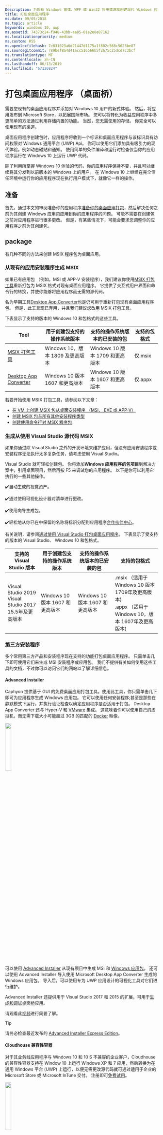 ```yaml
---
Description: 为现有 Windows 窗体、WPF 或 Win32 应用或游戏创建现代 Windows 应用包。 添加新式 Windows 10 用户体验并简化部署和货币化率。
title: 打包桌面应用程序
ms.date: 09/05/2018
ms.topic: article
keywords: windows 10, uwp
ms.assetid: 74373c24-f948-43bb-aa85-01e2e8e87162
ms.localizationpriority: medium
ms.custom: RS5
ms.openlocfilehash: 7e831023a6d21447d1175a1f802c568c5023be87
ms.sourcegitcommit: 789bef8a4d41acc516b66b5f2675c25dcd7c3bcf
ms.translationtype: MT
ms.contentlocale: zh-CN
ms.lasthandoff: 06/13/2019
ms.locfileid: "67126824"
---
```

# <a name="package-desktop-applications-desktop-bridge"></a>打包桌面应用程序 （桌面桥）

需要您现有的桌面应用程序并添加对 Windows 10 用户的新式体验。 然后，将应用发布到 Microsoft Store，以拓展国际市场。 您可以将转化为收益应用程序中多更简单的方法通过利用存储内置的功能。 当然，您无需使用的存储。 你完全可以使用现有的渠道。

桌面应用程序创建包时，应用程序将收到一个标识和桌面应用程序与该标识具有访问权限对 Windows 通用平台 (UWP) Api。 你可以使用它们添加具有吸引力的现代体验，例如动态磁贴和通知。 使用简单的条件编译和运行时检查仅当你的应用程序运行在 Windows 10 上运行 UWP 代码。

除了利用所掌握 Windows 10 体验的代码，你的应用程序保持不变，并且可以继续将其分发到以前版本的 Windows 上的用户。 在 Windows 10 上继续在完全信任环境中运行你的应用程序现在执行用户模式下，就像它一样的操作。

## <a name="prepare"></a>准备

首先，通过本文的审阅准备你的应用程序[准备你的桌面应用打包](desktop-to-uwp-prepare.md)，然后解决任何之前为其创建 Windows 应用包应用到你的应用程序的问题。 可能不需要在创建包之前对应用程序进行很多更改。 但是，有某些情况下，可能会要求您调整你的应用程序之前为其创建包。

<a id="convert" />

## <a name="package"></a>package

有几种不同的方法来创建 MSIX 程序包为桌面应用。

### <a name="build-an-msix-from-an-existing-app-installer"></a>从现有的应用安装程序生成 MSIX

如果已有应用包 （例如，MSI 或 APP-V 安装程序），我们建议你使用[MSIX 打包工具](../mpt-overview.md)重新打包为 MSIX 格式对现有桌面应用程序。 它提供了交互式用户界面和命令行的转换，并使你能够将应用程序而无需的源代码。 

名为早期工具[Desktop App Converter](desktop-to-uwp-run-desktop-app-converter.md)也是仍可用于重新打包现有桌面应用程序包。 但是，此工具现已弃用，并且我们建议您改用 MSIX 打包工具。

下表显示了支持的版本的 Windows 10 和包格式的这些工具。

|  Tool  | 用于创建包支持的操作系统版本  | 支持的操作系统版本的已安装的包  |  支持的包格式  |
|-----------------------------|-----------------------------------------------|-----------------------------------------------|-----------------------------|
|  [MSIX 打包工具](../mpt-overview.md)        |  Windows 10，版本 1809 及更高版本           | Windows 10 版本 1709 和更高版本            |  仅.msix                 |
|  [Desktop App Converter](desktop-to-uwp-run-desktop-app-converter.md)        |  Windows 10 版本 1607 和更高版本           | Windows 10 版本 1607 和更高版本            |  仅.appx    |

若要开始使用 MSIX 打包工具，请参阅以下文章：

* [在 VM 上创建 MSIX 包从桌面安装程序 （MSI、 EXE 或 APP-V）](../packaging-tool/create-app-package-msi-vm.md)
* [创建 MSIX 包与所有其他安装程序类型](../packaging-tool/create-other-installer.md)
* [创建使用命令行对 MSIX 程序包](../packaging-tool/package-conversion-cli.md)

### <a name="build-an-msix-from-source-code-using-visual-studio"></a>生成从使用 Visual Studio 源代码 MSIX

如果你通过除 Visual Studio 之外的开发环境来维护应用，但没有应用安装程序或安装程序无法执行太多复杂任务，请考虑使用 Visual Studio。

Visual Studio 就可轻松创建包。 你将添加**Windows 应用程序的包项目**到解决方案中，引用桌面项目，然后再按 F5 来调试您的应用程序。 以下是你可以利用它执行的一些其他操作。

:heavy_check_mark:自动生成的视觉资产。

:heavy_check_mark:通过使用可视化设计器对清单进行更改。

:heavy_check_mark:使用向导生成包。

:heavy_check_mark:轻松地从你已在中保留的名称将标识分配到应用程序[合作伙伴中心](https://partner.microsoft.com/dashboard)。

有关说明，请参阅[通过使用 Visual Studio 打包桌面应用程序](desktop-to-uwp-packaging-dot-net.md)。 下表显示了受支持的版本的 Visual Studio、 Windows 10 和包格式。

|  支持的 Visual Studio 版本 | 用于创建包支持的操作系统版本  | 支持的操作系统版本的已安装的包  |  支持的包格式  |
|-----------------------------|-----------------------------------------------|-----------------------------------------------|-----------------------------|
|  Visual Studio 2019<br/>Visual Studio 2017 15.5年及更高版本       |  Windows 10 版本 1607 和更高版本           |  Windows 10 版本 1607 和更高版本            |  .msix （适用于 Windows 10 版本 1709年及更高版本)<br/>.appx （适用于 Windows 10，版本 1607年及更高版本)                 |

### <a name="third-party-installer"></a>第三方安装程序

 多个常用第三方产品和安装程序现在支持的功能打包桌面应用程序。 只需单击几下即可使用它们来生成 MSI 安装程序或应用包。 我们不提供有关如何使用这些工具的文档，不过你可以访问它们的网站以了解详细信息。

#### <a name="advanced-installer"></a>Advanced Installer

Caphyon 提供基于 GUI 的免费桌面应用打包工具。使用此工具，你只需单击几下即可为应用程序生成 Windows 应用包。 它可以使用任何安装程序;甚至是那些在静默模式下运行，并执行验证检查以确定应用程序是否适用于打包。
Desktop App Converter 还与 Hyper-V 和 [VMware](https://www.vmware.com/) 集成。 这意味着你可以使用自己的虚拟机，而无需下载大小可能超过 3GB 的匹配的 [Docker](https://docs.docker.com/) 映像。

<img width="20%" src="images/Advanced_Installer_Vertical.png">

可以使用 [Advanced Installer](https://www.advancedinstaller.com/) 从现有项目中生成 MSI 和 [Windows 应用包](https://www.advancedinstaller.com/uwp-app-package.html)。 还可以使用 Advanced Installer 导入使用 Microsoft Desktop App Converter 生成的 Windows 应用包。 导入后，可以使用专为 UWP 应用设计的可视化工具对它们进行维护。

Advanced Installer 还提供用于 Visual Studio 2017 和 2015 的扩展，可用于[生成和调试桌面桥应用](https://www.advancedinstaller.com/debug-desktop-bridge-apps.html)。

请观看此[视频](https://www.youtube.com/watch?v=cmLKgn04Vfg&feature=youtu.be)进行简要了解。

> [!TIP]
> 请务必检查最近发布的 [Advanced Installer Express Edition](https://www.advancedinstaller.com/express-edition.html)。

#### <a name="cloudhouse-compatibility-containers"></a>Cloudhouse 兼容性容器

对于其业务线应用程序与 Windows 10 和 10 S 不兼容的企业客户，Cloudhouse 的兼容性容器支持在 Window 10 上运行 Windows XP 和 7 应用，然后转换为在通用 Windows 平台 (UWP) 上运行，以便无需更改源代码就可通过适用于企业的 Microsoft Store 或 Microsoft InTune 交付。 注册即可[免费试用](https://www.cloudhouse.com/free-trial)。

<img width="20%" src="images/cloudhouse-container-logo.png">

Cloudhouse 打包线业务应用程序提供自动 Packager[兼容性容器](https://docs.cloudhouse.com/37613-overview/266723-compatibility-containers-for-applications)应用立即运行的操作系统上 (例如：Windows XP)，然后[准备用于转换](https://docs.cloudhouse.com/37613-overview/266725-compatibility-containers-for-desktop-bridge?from_search=17883905)到 UWP。 该容器随后将通过与 Microsoft 的 Desktop App Converter 工具集成转换为新的 Windows 应用包格式。

该自动打包工具使用安装/捕获和运行时分析来为应用程序创建一个容器，其中包括应用程序文件、注册表、运行时、依赖项以及允许该应用程序在 Windows 10 上运行的兼容性和重定向引擎。 该容器为应用程序及其运行时提供隔离，从而使其影响用户设备上运行的其他应用程序或与之冲突。

有关如何通过适用于企业的 Microsoft Store 提供企业应用程序的详细信息，请阅读[版本博客](https://www.cloudhouse.com/resources/release-solution-to-get-any-line-of-business-app-to-uwp)。

#### <a name="firegiant"></a>FireGiant

[FireGiant MSIX 扩展](https://www.firegiant.com/products/wix-expansion-pack/msix)，可以从相同的 WiX 源代码的同时创建 Windows 应用包和 MSI 包。 每次生成时，可以针对 Windows 10 的 Windows 应用包和早期版本的 Windows 使用 MSI。

<img width="20%" src="images/FG3rdPartyLogo.png">

FireGiant MSIX 扩展使用静态分析和智能仿真的 WiX 项目来创建 Windows 应用程序包，而无需容器或虚拟机的磁盘空间和运行时开销。

因为 FireGiant MSIX 扩展不会将您的安装程序转换通过运行它，可以维护 WiX 安装程序，而无需反复将其转换为 Windows 应用包。 你的使用不同版本 Windows 的所有用户都可获取最新改进功能，你无需担心 MSI 和 Windows 应用包不同步。

请查看此[视频](https://www.youtube.com/watch?v=AFBpdBiAYQE)并查看如何使用几行代码 FireGiant 首席执行官 Rob Mensching 创建 Appx （Windows 应用包） 的版本受欢迎的开源 7 Zip 压缩工具，然后他如何改进这两个 Windows 应用程序和使用相同的 WiX 源代码中的更改的 MSI 包。

#### <a name="installaware"></a>InstallAware

安装 **Aware** 及快速支持 Microsoft 创新的[跟踪记录](https://www.installaware.com/press-room.htm)，通过单个来源构建 [Windows 应用包（桌面桥）](https://www.installaware.com/appx-builder.htm)、App-V（应用程序虚拟化）、MSI (Windows Installer) 和 EXE（本机代码）包。

<img width="20%" src="images/installaware.png">

Install**Aware** 为 2012-2017 版本的 Visual Studio 提供了免费的 Install**Aware** 扩展。 你可以直接从 [Visual Studio 工具栏](https://www.installaware.com/visual-studio-installer-2015.htm)单击一下，就可使用它们来创建 Windows 应用包。

即使你没有设置的源代码，你也可以通过使用 Package**Aware** 或数据库导入向导（适用于所有 MSI 安装程序和 MSM 合并模块）导入任何设置（无快照设置捕获）。 你可以使用 [GUI 工具](https://www.installaware.com/scripting-two-way-integrated-ide.htm) 来以可视形式或脚本形式维护和增强你的导入。

[高级 APPX 创建选项](https://www.installaware.com/mhtml5/desktop/appx.htm)可帮助你应对 Microsoft Store 提交，或生成签名 Windows 应用包二进制文件以旁加载形式分发给最终用户。 你甚至可以生成从单个来源定向部署到 **Nano 服务器** 的 **WSA**（Windows Server 应用程序）安装程序包，并且，除了 GUI 之外，还完全支持[命令行自动化](https://www.installaware.com/scripting-automation-interface.htm)。

另外，通过 GNU Affero GPL 许可证安装 **Aware**[开源](https://www.installaware.com/gnu.asp)**APPX 生成器库** 以及命令行小应用程序示例。 这些都是专为用于开源平台（如 WiX）而设计。

#### <a name="installshield"></a>InstallShield

InstallShield 提供单一解决方案来开发 MSI 与 EXE 安装程序、创建通用 Windows 平台 (UWP) 和 Windows Server App (WSA) 包，以及虚拟化应用程序，而所需的脚本编写、编码和改编工作极少。

<img width="20%" src="images/InstallShield-logo.jpg">

在数秒内扫描你的 InstallShield 项目，通过自动识别你的应用程序与 UWP 及 WSA 包之间潜在的兼容性问题，省去数小时的调查工作。

通过基于现有 InstallShield 项目生成 UWP 应用包，为 Microsoft Store 做准备，并简化软件在 Windows 10 上的安装体验。 生成 Windows Installer 和 UWP 应用包，以支持你的所有客户所需的部署方案。 通过基于现有 InstallShield 项目生成 WSA 包，支持 Nano Server 和 Windows Server 2016 部署。

以模块形式开发你的安装程序，以便更轻松地进行部署和维护，然后在生成时将各个组件和依赖项合并到单个 UWP 应用包中，通过 Microsoft Store 分发。 在存储外的直接分发，捆绑包 UWP 应用包和套件/高级 UI 安装程序以及其他依赖项。

在此[电子书](https://na01.safelinks.protection.outlook.com/?url=https%3A%2F%2Fresources.flexerasoftware.com%2Fweb%2Fpdf%2FeBook-IS-Your-Fast-Track-to-Profit.pdf&data=02%7C01%7Cnormesta%40microsoft.com%7C86b9a00bc8e345c2ac6208d4ba464802%7C72f988bf86f141af91ab2d7cd011db47%7C1%7C1%7C636338258409706554&sdata=IAYNp9nFc8B5ayxwrs%2FQTWowUmOda6p%2Fn%2BjdHea257M%3D&reserved=0)中了解详细信息。

#### <a name="pace-suite"></a>PACE 套件

[PACE 套件](https://pacesuite.com/)是用于将你的桌面应用引入通用 Windows 平台的应用程序打包工具。

<img width="20%" src="images/PACE.png">

有了 PACE 套件，你无需再准备特殊的打包环境或安装额外的 Windows SDK 组件。 PACE 套件可以在 Windows 10 或 Windows Server 2016 下的标准包装环境中独立构建 Windows 应用包。 查看此[带图示例](https://pacesuite.com/convert-exe-to-appx/)以了解 PACE 套件如何将安装程序重新打包到 Windows 应用包。

除创建 Windows 应用包外，你还可以使用 PACE 套件创建 Windows Installer 包 (MSI)、修补程序 (MSP)、转换程序 (MST) 和 APP-V 包。 针对 MSI 创作，PACE 套件可帮助管理升级、权限设置、自定义操作和脚本等。 你可以将你的应用程序直接发布到 System Center Configuration Manager。

若要查看所有应用程序打包功能，请参阅 [PACE 套件功能](https://pacesuite.com/features/)。

#### <a name="rad-studio"></a>RAD Studio

查看 [Embarcadero 的 RAD Studio](https://www.embarcadero.com/products/rad-studio/windows-10-store-desktop-bridge)

#### <a name="raypack-studio"></a>RayPack Studio

Raynet 的打包解决方案[RayPack Studio](https://raynet.de/Raynet-Products/RayPackStudio)、 作为一个高效且易于配置转换的多个可能的结果对于桌面应用程序支持的包的创建和重新打包框架。

<img width="20%" src="images/RaynetLogo_v3.png">

现有的虚拟环境（VMware 工作站、Hyper-V）可在不进行长时间环境设置的情形下用于执行自动/批量转换。 RayPack Studio 的组件，[RayQC Advanced](https://raynet.de/Raynet-Products/RayQCad)，可利用预转换屏蔽和兼容性测试来验证可用于转换的合格软件。 此外，用户现在可以对多种版本的 Windows 10（包括周年和创意者更新）进行全面的冲突性和兼容性检查。

除创建 Windows 10 APPX/UWP 格式软件包外，RayPack Studio 还可用于创建经典 Windows Installer 包 (MSI)、修补程序 (MSP)、转换程序 (MST) 和 APP-V 包。 此外，此解决方案附带一组软件产品和专业企业软件包组件。 除了软件打包和虚拟化，RayPack Studio 还可以完成所有打包相关任务：软件应用程序及软件包的冲突性和兼容性检查 ([RayQC Advanced](https://raynet.de/Raynet-Products/RayQCad))、软件评估 ([RayEval](https://raynet.de/Raynet-Products/RayEval)) 和质量保证 ([RayQC](https://raynet.de/Raynet-Products/RayQC))。

通过与 [RayFlow](https://raynet.de/Raynet-Products/RayFlow)（Raynet 的企业工作流系统）结合使用，用户可以通过完整的企业应用程序生命周期（从程序包订购到评估、分析、打包、质量保证、用户接受度测试和部署）高效地开发软件。 所有的程序包和格式可被直接储存和部署到 SCCM 或其他解决方案中。 RayFlow 会对整个应用程序生命周期进程进行追踪和管理。 除此之外，RayFlow 还可以对 ServiceNow 等所有订单系统进行集成。 Raynet 利用面向服务提供者的工具在世界各地构建软件打包工厂。

说服自己获取 Raynet 提供的 RayPack Studio 和 RayFlow [免费试用版许可](https://raynet.de/contact?init=license)。 有关详细信息，请访问 [www.raynet.de](https://raynet.de/home)。

**相关链接**：

* Raynet：[https://raynet.de/home](https://raynet.de/home)
* RayPack Studio：[https://raynet.de/Raynet-Products/RayPackStudio](https://raynet.de/Raynet-Products/RayPackStudio)
* RayFlow：[https://raynet.de/Raynet-Products/RayFlow](https://raynet.de/Raynet-Products/RayFlow)
* RayEval：[https://raynet.de/Raynet-Products/RayEval](https://raynet.de/Raynet-Products/RayEval)
* RayQC：[https://raynet.de/Raynet-Products/RayQC](https://raynet.de/Raynet-Products/RayQC)
* RayQC Advanced：[https://raynet.de/Raynet-Products/RayQCad](https://raynet.de/Raynet-Products/RayQCad)
* 免费试用版许可：[https://raynet.de/contact?init=license](https://raynet.de/contact?init=license)

### <a name="manual-packaging"></a>手动打包

作为最后一个选项，可以将你的应用程序转换而无需使用任何一种工具。 如果想精细地控制你的转换，则可以创建清单文件，然后运行 **MakeAppx.exe** 工具来创建 Windows 应用包。

请参阅[手动打包桌面应用程序](desktop-to-uwp-manual-conversion.md)。

## <a name="add-modern-windows-10-experiences"></a>添加现代 Windows 10 体验

为桌面应用程序创建一个 MSIX 包后，可以使用 UWP Api，包扩展和 UWP 组件，例如更好现代、 更具吸引力的 Windows 10 体验实时磁贴和通知。

### <a name="enhance-with-uwp-apis"></a>使用 UWP Api 进行增强

将应用打包后，就可以通过添加动态磁贴和推送通知等功能对应用进行完善。 某些功能可以显著提高应用程序的参与度和它们成本很短的时间来添加。 某些增强功能需要更多的代码。

请参阅[桌面应用程序中使用 UWP Api](https://docs.microsoft.com/windows/apps/desktop/modernize/desktop-to-uwp-enhance)。

### <a name="integrate-with-package-extensions"></a>集成包扩展

如果你的应用程序需要与系统集成 (例如： 建立防火墙规则)、 描述您的应用程序在包清单中的这些事物和系统将完成其余部分。 对于其中大多数任务，你根本不必编写任何代码。 使用少量的 XML 清单中，您可以执行操作像在用户登录时启动的进程，将你的应用程序集成到文件资源管理器，并添加你的应用程序出现在其他应用中的打印目标的列表。

请参阅[桌面应用程序集成包扩展](https://docs.microsoft.com/windows/apps/desktop/modernize/desktop-to-uwp-extensions)。

### <a name="extend-with-uwp-components"></a>使用 UWP 组件进行扩展

一些 Windows 10 体验（例如：启用触摸功能的 UI 页面）必须在现代应用容器内运行。 一般情况下，首先应确定是否可以通过 UWP API [增强](https://docs.microsoft.com/windows/apps/desktop/modernize/desktop-to-uwp-enhance)现有桌面应用程序来增加你的体验。 如果您必须使用 UWP 组件，将获得的体验，你可以将 UWP 项目添加到你的解决方案和应用服务用于桌面应用程序和 UWP 组件之间进行通信。

请参阅[扩展桌面应用程序提供 UWP 组件](https://docs.microsoft.com/windows/apps/desktop/modernize/desktop-to-uwp-extend)。

## <a name="test"></a>测试

中实际设置测试你的应用程序，如准备进行分发，它是应用程序进行签名，然后将其安装。 请参阅[测试你的应用](desktop-to-uwp-debug.md#test-your-app)。

>[!IMPORTANT]
> 如果你打算发布到 Microsoft Store 应用程序，请确保你的应用程序在 S 模式下运行 Windows 10 的设备上正常运行。 这是存储要求。 请参阅[测试 Windows 应用是否适用于 S 模式下的 Windows 10](desktop-to-uwp-test-windows-s.md)。

## <a name="validate"></a>验证

若要为应用程序提供的已发布在 Microsoft Store 或逐渐成为最大限度地[Windows 认证](https://go.microsoft.com/fwlink/p/?LinkID=309666)、 验证和本地测试，然后提交以进行认证。

如果使用 DAC 来打包你的应用，你可以使用新``-Verify``标志，用于针对打包桌面应用程序和应用商店要求验证包。 请参阅[打包应用程序，登录应用程序中，并准备将其提交到应用商店](desktop-to-uwp-run-desktop-app-converter.md#optional-parameters)。

如果你使用 Visual Studio，可以验证你的应用程序从**创建应用程序包**向导。 请参阅[创建应用包上传文件](https://docs.microsoft.com/windows/uwp/packaging/packaging-uwp-apps#create-an-app-package-upload-file)。

若要手动运行该工具，请参阅 [Windows 应用认证工具包](/windows/uwp/debug-test-perf/windows-app-certification-kit)。

若要查看 Windows 应用认证用于验证应用的测试列表，请参阅 [Windows 桌面桥应用测试](/windows/uwp/debug-test-perf/windows-desktop-bridge-app-tests)。

## <a name="distribute"></a>分配

您可以将你的应用程序通过 Microsoft Store 发布或通过旁加载到其他系统。

请参阅[分发打包桌面应用程序](/windows/apps/desktop/modernize/desktop-to-uwp-distribute)。

## <a name="support-and-feedback"></a>支持和反馈

**查找问题的答案**

有问题？ 请在 Stack Overflow 上向我们提问。 我们的团队会监视这些[标记](https://stackoverflow.com/questions/tagged/project-centennial+or+desktop-bridge)。 你还可以在[此处](https://social.msdn.microsoft.com/Forums/home?filter=alltypes&sort=relevancedesc&searchTerm=%5BDesktop%20Converter%5D)提问。

**提供反馈或提出功能建议**

请参阅 [UserVoice](https://wpdev.uservoice.com/forums/110705-universal-windows-platform/category/161895-desktop-bridge-centennial)。
